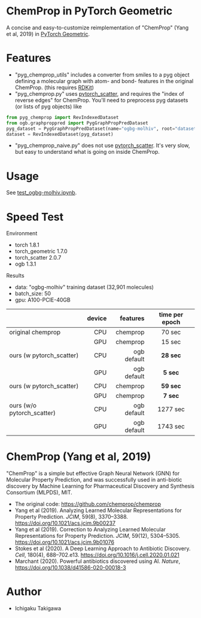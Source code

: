 # ChemProp in PyTorch Geometric

A concise and easy-to-customize reimplementation of "ChemProp" (Yang et al, 2019) in [PyTorch Geometric](https://github.com/rusty1s/pytorch_geometric).

# Features

- "pyg_chemprop_utils" includes a converter from smiles to a pyg object defining a molecular graph with atom- and bond- features in the original ChemProp. (this requires [RDKit](https://github.com/rdkit/rdkit))
- "pyg_chemprop.py" uses [pytorch_scatter](https://github.com/rusty1s/pytorch_scatter), and requires the "index of reverse edges" for ChemProp. You'll need to preprocess pyg datasets (or lists of pyg objects) like

```python
from pyg_chemprop import RevIndexedDataset
from ogb.graphproppred import PygGraphPropPredDataset
pyg_dataset = PygGraphPropPredDataset(name="ogbg-molhiv", root="dataset/")
dataset = RevIndexedDataset(pyg_dataset)
```
- "pyg_chemprop_naive.py" does not use [pytorch_scatter](https://github.com/rusty1s/pytorch_scatter). It's very slow, but easy to understand what is going on inside ChemProp.

# Usage

See [test_ogbg-molhiv.ipynb](test_ogbg-molhiv.ipynb).

# Speed Test

Environment

* torch 1.8.1
* torch_geometric 1.7.0
* torch_scatter 2.0.7
* ogb 1.3.1

Results

- data: "ogbg-molhiv" training dataset (32,901 molecules)
- batch_size: 50
- gpu: A100-PCIE-40GB

|  | device | features | time per epoch |
|:-----------|------------:|------------:|:------------:|
| original chemprop  | CPU        | chemprop | 70 sec         |
|            | GPU        | chemprop | 15 sec       |
| ours (w pytorch_scatter)       | CPU        | ogb default | **28 sec**         |
|          | GPU          | ogb default | **5 sec**           |
| ours (w pytorch_scatter)       | CPU        | chemprop |  **59 sec**         |
|          | GPU          | chemprop | **7 sec**           |
| ours (w/o pytorch_scatter)     | CPU       | ogb default | 1277 sec       |
|     | GPU     | ogb default | 1743 sec      |


# ChemProp (Yang et al, 2019)

"ChemProp" is a simple but effective Graph Neural Network (GNN) for Molecular Property Prediction, and was successfully used in anti-biotic discovery by Machine Learning for Pharmaceutical Discovery and Synthesis Consortium (MLPDS), MIT.

- The original code: https://github.com/chemprop/chemprop
- Yang et al (2019). Analyzing Learned Molecular Representations for Property Prediction. *JCIM*, 59(8), 3370–3388. https://doi.org/10.1021/acs.jcim.9b00237
- Yang et al (2019). Correction to Analyzing Learned Molecular Representations for Property Prediction. *JCIM*, 59(12), 5304–5305. https://doi.org/10.1021/acs.jcim.9b01076
- Stokes et al (2020). A Deep Learning Approach to Antibiotic Discovery. *Cell*, 180(4), 688–702.e13. https://doi.org/10.1016/j.cell.2020.01.021
- Marchant (2020). Powerful antibiotics discovered using AI. *Nature*, https://doi.org/10.1038/d41586-020-00018-3

# Author

* Ichigaku Takigawa

